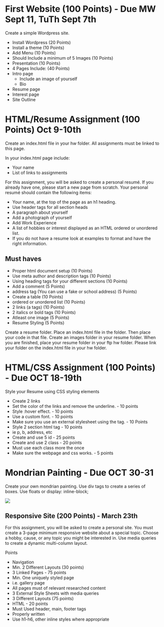 # First Website (100 Points) - Due MW Sept 11, TuTh Sept 7th

Create a simple Wordpress site.
* Install Wordpress (20 Points)
 * Install a theme (10 Points)
 * Add Menu (10 Points)
* Should Include a minimum of 5 Images (10 Points)
* Presentation (10 Points)
* 4 Pages Include: (40 Points)
 * Intro page
   * Include an image of yourself
    * Bio
 * Resume page
 * Interest page
 * Site Outline


# HTML/Resume Assignment (100 Points) Oct 9-10th

Create an index.html file in your hw folder. All assignments must be linked to this page.

In your index.html page include:

* Your name
* List of links to assignments

For this assignment, you will be asked to create a personal resumé. If you already have one, please start a new page from scratch. Your personal resumé should contain the following items:

* Your name, at the top of the page as an h1 heading.
* Use header tags for all section heads
* A paragraph about yourself
* Add a photograph of yourself
* Add Work Experience
* A list of hobbies or interest displayed as an HTML ordered or unordered list.
* If you do not have a resume look at examples to format and have the right information.

## Must haves
* Proper html document setup (10 Points)
* Use meta author and description tags (10 Points)
* Using heading tags for your different sections (10 Points)
* Add a comment (5 Points)
* address tag (You can use a fake or school address) (5 Points)
* Create a table (10 Points)
* ordered or unordered list (10 Points)
* 2 links (a tags) (10 Points)
* 2 italics or bold tags (10 Points)
* Atleast one image (5 Points)
* Resume Styling (5 Points)

Create a resume folder. Place an index.html file in the folder. Then place your code in that file. Create an images folder in your resume folder. When you are finished, place your resume folder in your ftp hw folder. Please link your folder on the index.html file in your hw folder.



# HTML/CSS Assignment (100 Points) - Due OCT 18-19th

Style your Resume using CSS styling elements
* Create 2 links
 * Set the color of the links and remove the underline. - 10 points
 * Style :hover effect. - 10 points
* Use a custom font. - 10 points
* Make sure you use an external stylesheet using the <link> tag. - 10 Points
* Style 2 section html tag - 10 points
 * ie p, b, address, etc
* Create and use 5 id - 25 points
* Create and use 2 class - 20 points
 * Must use each class more the once
* Make sure the webpage and css works. - 5 points

# Mondrian Painting - Due OCT 30-31

Create your own mondrian painting. Use div tags to create a series of boxes. Use floats or display: inline-block;

![](https://upload.wikimedia.org/wikipedia/commons/thumb/a/a4/Piet_Mondriaan%2C_1930_-_Mondrian_Composition_II_in_Red%2C_Blue%2C_and_Yellow.jpg/220px-Piet_Mondriaan%2C_1930_-_Mondrian_Composition_II_in_Red%2C_Blue%2C_and_Yellow.jpg)


## Responsive Site (200 Points) - March 23th

For this assignment, you will be asked to create a personal site.  You must create a 3-page minimum responsive website about a special topic. Choose a hobby, cause, or any topic you might be interested in. Use media queries to create a dynamic multi-column layout.

Points

* Navigation
 * Min. 2 Different Layouts (30 points)
* 3 Linked Pages - 75 points
 * Min. One uniquely styled page
  * i.e. gallery page
 * All pages must of relevant researched content
* 3 External Style Sheets with media queries
 * 3 Different Layouts (75 points)
* HTML - 20 points
 * Must Used header, main, footer tags
 * Properly written
 * Use h1-h6, other inline styles where appropriate
